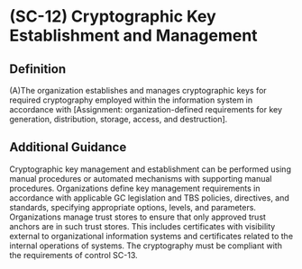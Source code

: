 
# (SC-12) Cryptographic Key Establishment and Management

## Definition

(A)The organization establishes and manages cryptographic keys for required cryptography employed within the information system in accordance with [Assignment: organization-defined requirements for key generation, distribution, storage, access, and destruction].

## Additional Guidance

Cryptographic key management and establishment can be performed using manual procedures or automated mechanisms with supporting manual procedures. Organizations define key management requirements in accordance with applicable GC legislation and TBS policies, directives, and standards, specifying appropriate options, levels, and parameters. Organizations manage trust stores to ensure that only approved trust anchors are in such trust stores. This includes certificates with visibility external to organizational information systems and certificates related to the internal operations of systems. The cryptography must be compliant with the requirements of control SC-13.
